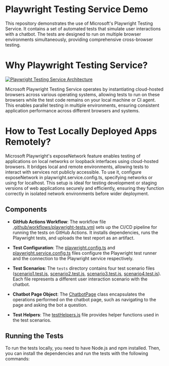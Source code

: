 # Playwright Testing Service Demo

This repository demonstrates the use of Microsoft's Playwright Testing Service. It contains a set of automated tests that simulate user interactions with a chatbot. The tests are designed to run on multiple browser environments simultaneously, providing comprehensive cross-browser testing.

# Why Playwright Testing Service?
[![Playwright Testing Service Architecture](https://learn.microsoft.com/en-gb/azure/playwright-testing/media/overview-what-is-microsoft-playwright-testing/playwright-testing-architecture-overview.png)](https://learn.microsoft.com/en-gb/azure/playwright-testing/media/overview-what-is-microsoft-playwright-testing/playwright-testing-architecture-overview.png)

Microsoft Playwright Testing Service operates by instantiating cloud-hosted browsers across various operating systems, allowing tests to run on these browsers while the test code remains on your local machine or CI agent. This enables parallel testing in multiple environments, ensuring consistent application performance across different browsers and systems. 


# How to Test Locally Deployed Apps Remotely?
Microsoft Playwright's exposeNetwork feature enables testing of applications on local networks or loopback interfaces using cloud-hosted browsers. It bridges local and remote environments, allowing tests to interact with services not publicly accessible. To use it, configure exposeNetwork in playwright.service.config.ts, specifying networks or using <loopback> for localhost. This setup is ideal for testing development or staging versions of web applications securely and efficiently, ensuring they function correctly in isolated network environments before wider deployment.


## Components

- **GitHub Actions Workflow**: The workflow file [.github/workflows/playwright-tests.yml](.github/workflows/playwright-tests.yml) sets up the CI/CD pipeline for running the tests on GitHub Actions. It installs dependencies, runs the Playwright tests, and uploads the test report as an artifact.

- **Test Configuration**: The [playwright.config.ts](playwright.config.ts) and [playwright.service.config.ts](playwright.service.config.ts) files configure the Playwright test runner and the connection to the Playwright service respectively.

- **Test Scenarios**: The `tests` directory contains four test scenario files ([scenario1.test.js](tests/scenario1.test.js), [scenario2.test.js](tests/scenario2.test.js), [scenario3.test.js](tests/scenario3.test.js), [scenario4.test.js](tests/scenario4.test.js)). Each file represents a different user interaction scenario with the chatbot.

- **Chatbot Page Object**: The [ChatbotPage](tests/pages/ChatbotPage.js) class encapsulates the operations performed on the chatbot page, such as navigating to the page and asking the bot a question.

- **Test Helpers**: The [testHelpers.js](tests/testHelpers.js) file provides helper functions used in the test scenarios.

## Running the Tests

To run the tests locally, you need to have Node.js and npm installed. Then, you can install the dependencies and run the tests with the following commands:
